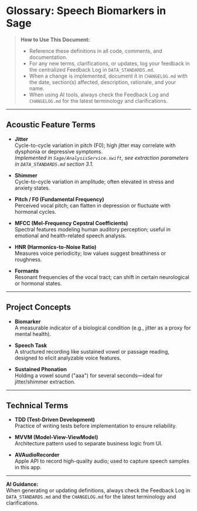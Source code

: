 # Glossary: Speech Biomarkers in Sage

> **How to Use This Document:**  
> - Reference these definitions in all code, comments, and documentation.  
> - For any new terms, clarifications, or updates, log your feedback in the centralized Feedback Log in `DATA_STANDARDS.md`.
> - When a change is implemented, document it in `CHANGELOG.md` with the date, section(s) affected, description, rationale, and your name.
> - When using AI tools, always check the Feedback Log and `CHANGELOG.md` for the latest terminology and clarifications.

---

## Acoustic Feature Terms

- **Jitter**  
  Cycle-to-cycle variation in pitch (F0); high jitter may correlate with dysphonia or depressive symptoms.  
  *Implemented in `Sage/AnalysisService.swift`, see extraction parameters in `DATA_STANDARDS.md` section 3.1.*

- **Shimmer**  
  Cycle-to-cycle variation in amplitude; often elevated in stress and anxiety states.

- **Pitch / F0 (Fundamental Frequency)**  
  Perceived vocal pitch; can flatten in depression or fluctuate with hormonal cycles.

- **MFCC (Mel-Frequency Cepstral Coefficients)**  
  Spectral features modeling human auditory perception; useful in emotional and health-related speech analysis.

- **HNR (Harmonics-to-Noise Ratio)**  
  Measures voice periodicity; low values suggest breathiness or roughness.

- **Formants**  
  Resonant frequencies of the vocal tract; can shift in certain neurological or hormonal states.

---

## Project Concepts

- **Biomarker**  
  A measurable indicator of a biological condition (e.g., jitter as a proxy for mental health).

- **Speech Task**  
  A structured recording like sustained vowel or passage reading, designed to elicit analyzable voice features.

- **Sustained Phonation**  
  Holding a vowel sound ("aaa") for several seconds—ideal for jitter/shimmer extraction.

---

## Technical Terms

- **TDD (Test-Driven Development)**  
  Practice of writing tests before implementation to ensure reliability.

- **MVVM (Model-View-ViewModel)**  
  Architecture pattern used to separate business logic from UI.

- **AVAudioRecorder**  
  Apple API to record high-quality audio; used to capture speech samples in this app.

---

**AI Guidance:**  
When generating or updating definitions, always check the Feedback Log in `DATA_STANDARDS.md` and the `CHANGELOG.md` for the latest terminology and clarifications.


